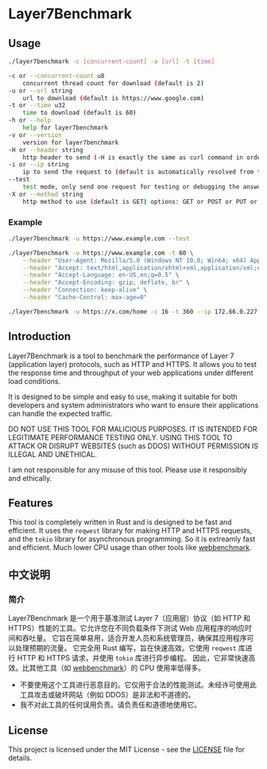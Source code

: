 # Layer7Benchmark

## Usage

```bash
./layer7benchmark -c [concurrent-count] -a [url] -t [time]

-c or --concurrent-count u8
    concurrent thread count for download (default is 2)
-u or --url string
    url to download (default is https://www.google.com)
-t or --time u32
    time to download (default is 60)
-h or --help
    help for layer7benchmark
-v or --version
    version for layer7benchmark
-H or --header string
    http header to send (-H is exactly the same as curl command in order to be compatible with it)
-i or --ip string
    ip to send the request to (default is automatically resolved from the url)
--test
    test mode, only send one request for testing or debugging the answer
-X or --method string
    http method to use (default is GET) options: GET or POST or PUT or DELETE or OPTIONS (also -X is still exactly the same as curl command)
```

### Example

```bash
./layer7benchmark -u https://www.example.com --test

./layer7benchmark -u https://www.example.com -t 60 \
    --header "User-Agent: Mozilla/5.0 (Windows NT 10.0; Win64; x64) AppleWebKit/537.36 (KHTML, like Gecko) Chrome/58.0.3029.110 Safari/537.3" \
    --header "Accept: text/html,application/xhtml+xml,application/xml;q=0.9,*/*;q=0.8" \
    --header "Accept-Language: en-US,en;q=0.5" \
    --header "Accept-Encoding: gzip, deflate, br" \
    --header "Connection: keep-alive" \
    --header "Cache-Control: max-age=0"

./layer7benchmark -u https://x.com/home -c 16 -t 360 --ip 172.66.0.227
```

## Introduction

Layer7Benchmark is a tool to benchmark the performance of Layer 7 (application layer) protocols, such as HTTP and HTTPS. It allows you to test the response time and throughput of your web applications under different load conditions.

It is designed to be simple and easy to use, making it suitable for both developers and system administrators who want to ensure their applications can handle the expected traffic.

DO NOT USE THIS TOOL FOR MALICIOUS PURPOSES. IT IS INTENDED FOR LEGITIMATE PERFORMANCE TESTING ONLY. USING THIS TOOL TO ATTACK OR DISRUPT WEBSITES (such as DDOS) WITHOUT PERMISSION IS ILLEGAL AND UNETHICAL.

I am not responsible for any misuse of this tool. Please use it responsibly and ethically.

## Features

This tool is completely written in Rust and is designed to be fast and efficient. It uses the `reqwest` library for making HTTP and HTTPS requests, and the `tokio` library for asynchronous programming.
So it is extreamly fast and efficient. Much lower CPU usage than other tools like [webbenchmark](https://github.com/maintell/webBenchmark).

## 中文说明

### 简介

Layer7Benchmark 是一个用于基准测试 Layer 7（应用层）协议（如 HTTP 和 HTTPS）性能的工具。它允许您在不同负载条件下测试 Web 应用程序的响应时间和吞吐量。
它旨在简单易用，适合开发人员和系统管理员，确保其应用程序可以处理预期的流量。
它完全用 Rust 编写，旨在快速高效。它使用 `reqwest` 库进行 HTTP 和 HTTPS 请求，并使用 `tokio` 库进行异步编程。
因此，它非常快速高效。比其他工具（如 [webbenchmark](https://github.com/maintell/webBenchmark)）的 CPU 使用率低得多。

* 不要使用这个工具进行恶意目的。它仅用于合法的性能测试。未经许可使用此工具攻击或破坏网站（例如 DDOS）是非法和不道德的。
* 我不对此工具的任何误用负责。请负责任和道德地使用它。

## License

This project is licensed under the MIT License - see the [LICENSE](LICENSE) file for details.
